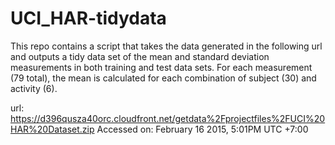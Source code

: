 # UCI_HAR-tidydata

This repo contains a script that takes the data generated in the following url and outputs a tidy data set of the mean and standard deviation measurements in both training and test data sets. For each measurement (79 total), the mean is calculated for each combination of subject (30) and activity (6).

url: https://d396qusza40orc.cloudfront.net/getdata%2Fprojectfiles%2FUCI%20HAR%20Dataset.zip 
Accessed on: February 16 2015, 5:01PM UTC +7:00

